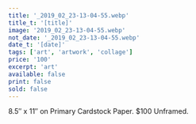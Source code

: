 ```yaml
---
title: '_2019_02_23-13-04-55.webp'
title_t: '[title]'
image: '2019_02_23-13-04-55.webp'
not_date: '_2019_02_23-13-04-55.webp'
date_t: '[date]'
tags: ['art', 'artwork', 'collage']
price: '100'
excerpt: 'art'
available: false
print: false
sold: false
---
```


8.5″ x 11″ on Primary Cardstock Paper.
\$100 Unframed.
